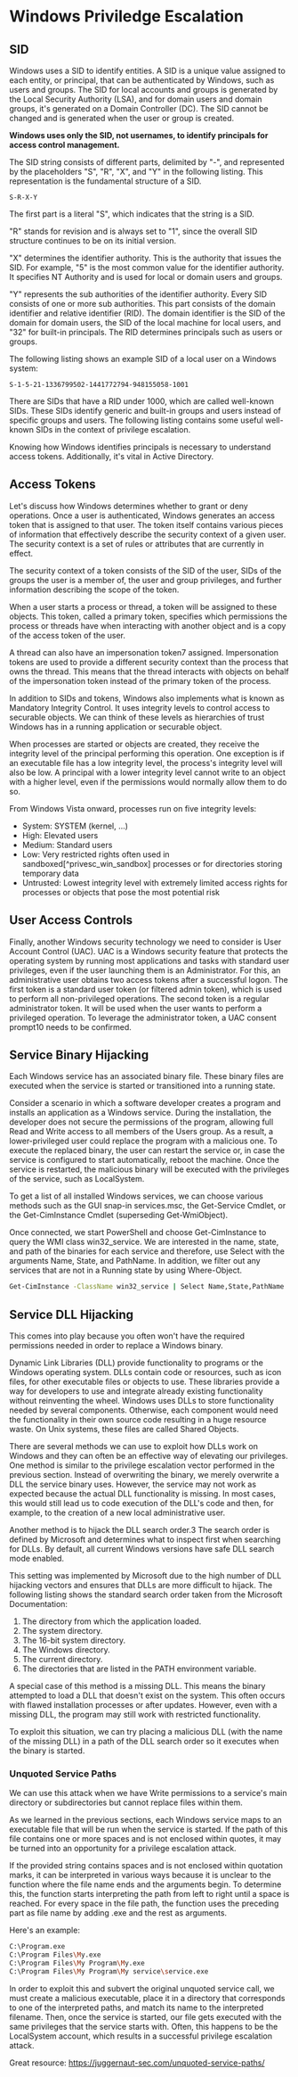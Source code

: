 # Windows Priviledge Escalation

## SID

Windows uses a SID to identify entities. A SID is a unique value assigned to each entity, or principal, that can be authenticated by Windows, such as users and groups. The SID for local accounts and groups is generated by the Local Security Authority (LSA), and for domain users and domain groups, it's generated on a Domain Controller (DC). The SID cannot be changed and is generated when the user or group is created.

**Windows uses only the SID, not usernames, to identify principals for access control management.**



The SID string consists of different parts, delimited by "-", and represented by the placeholders "S", "R", "X", and "Y" in the following listing. This representation is the fundamental structure of a SID.

	S-R-X-Y

The first part is a literal "S", which indicates that the string is a SID.

"R" stands for revision and is always set to "1", since the overall SID structure continues to be on its initial version.

"X" determines the identifier authority. This is the authority that issues the SID. For example, "5" is the most common value for the identifier authority. It specifies NT Authority and is used for local or domain users and groups.

"Y" represents the sub authorities of the identifier authority. Every SID consists of one or more sub authorities. This part consists of the domain identifier and relative identifier (RID). The domain identifier is the SID of the domain for domain users, the SID of the local machine for local users, and "32" for built-in principals. The RID determines principals such as users or groups.

The following listing shows an example SID of a local user on a Windows system:

	S-1-5-21-1336799502-1441772794-948155058-1001

There are SIDs that have a RID under 1000, which are called well-known SIDs. These SIDs identify generic and built-in groups and users instead of specific groups and users. The following listing contains some useful well-known SIDs in the context of privilege escalation.

Knowing how Windows identifies principals is necessary to understand access tokens. Additionally, it's vital in Active Directory.

## Access Tokens

Let's discuss how Windows determines whether to grant or deny operations. Once a user is authenticated, Windows generates an access token that is assigned to that user. The token itself contains various pieces of information that effectively describe the security context of a given user. The security context is a set of rules or attributes that are currently in effect.

The security context of a token consists of the SID of the user, SIDs of the groups the user is a member of, the user and group privileges, and further information describing the scope of the token.

When a user starts a process or thread, a token will be assigned to these objects. This token, called a primary token, specifies which permissions the process or threads have when interacting with another object and is a copy of the access token of the user.

A thread can also have an impersonation token7 assigned. Impersonation tokens are used to provide a different security context than the process that owns the thread. This means that the thread interacts with objects on behalf of the impersonation token instead of the primary token of the process.

In addition to SIDs and tokens, Windows also implements what is known as Mandatory Integrity Control. It uses integrity levels to control access to securable objects. We can think of these levels as hierarchies of trust Windows has in a running application or securable object.

When processes are started or objects are created, they receive the integrity level of the principal performing this operation. One exception is if an executable file has a low integrity level, the process's integrity level will also be low. A principal with a lower integrity level cannot write to an object with a higher level, even if the permissions would normally allow them to do so.

From Windows Vista onward, processes run on five integrity levels:

- System: SYSTEM (kernel, ...)
- High: Elevated users
- Medium: Standard users
- Low: Very restricted rights often used in sandboxed[^privesc_win_sandbox] processes or for directories storing temporary data
- Untrusted: Lowest integrity level with extremely limited access rights for processes or objects that pose the most potential risk


## User Access Controls

Finally, another Windows security technology we need to consider is User Account Control (UAC). UAC is a Windows security feature that protects the operating system by running most applications and tasks with standard user privileges, even if the user launching them is an Administrator. For this, an administrative user obtains two access tokens after a successful logon. The first token is a standard user token (or filtered admin token), which is used to perform all non-privileged operations. The second token is a regular administrator token. It will be used when the user wants to perform a privileged operation. To leverage the administrator token, a UAC consent prompt10 needs to be confirmed.

## Service Binary Hijacking

Each Windows service has an associated binary file. These binary files are executed when the service is started or transitioned into a running state.

Consider a scenario in which a software developer creates a program and installs an application as a Windows service. During the installation, the developer does not secure the permissions of the program, allowing full Read and Write access to all members of the Users group. As a result, a lower-privileged user could replace the program with a malicious one. To execute the replaced binary, the user can restart the service or, in case the service is configured to start automatically, reboot the machine. Once the service is restarted, the malicious binary will be executed with the privileges of the service, such as LocalSystem.

To get a list of all installed Windows services, we can choose various methods such as the GUI snap-in services.msc, the Get-Service Cmdlet, or the Get-CimInstance Cmdlet (superseding Get-WmiObject).

Once connected, we start PowerShell and choose Get-CimInstance to query the WMI class win32_service. We are interested in the name, state, and path of the binaries for each service and therefore, use Select with the arguments Name, State, and PathName. In addition, we filter out any services that are not in a Running state by using Where-Object.

```bash
Get-CimInstance -ClassName win32_service | Select Name,State,PathName | Where-Object {$_.State -like 'Running'}
```

## Service DLL Hijacking

This comes into play because you often won't have the required permissions needed in order to replace a Windows binary.

Dynamic Link Libraries (DLL) provide functionality to programs or the Windows operating system. DLLs contain code or resources, such as icon files, for other executable files or objects to use. These libraries provide a way for developers to use and integrate already existing functionality without reinventing the wheel. Windows uses DLLs to store functionality needed by several components. Otherwise, each component would need the functionality in their own source code resulting in a huge resource waste. On Unix systems, these files are called Shared Objects.

There are several methods we can use to exploit how DLLs work on Windows and they can often be an effective way of elevating our privileges. One method is similar to the privilege escalation vector performed in the previous section. Instead of overwriting the binary, we merely overwrite a DLL the service binary uses. However, the service may not work as expected because the actual DLL functionality is missing. In most cases, this would still lead us to code execution of the DLL's code and then, for example, to the creation of a new local administrative user.

Another method is to hijack the DLL search order.3 The search order is defined by Microsoft and determines what to inspect first when searching for DLLs. By default, all current Windows versions have safe DLL search mode enabled.

This setting was implemented by Microsoft due to the high number of DLL hijacking vectors and ensures that DLLs are more difficult to hijack. The following listing shows the standard search order taken from the Microsoft Documentation:

1. The directory from which the application loaded.
2. The system directory.
3. The 16-bit system directory.
4. The Windows directory. 
5. The current directory.
6. The directories that are listed in the PATH environment variable.

A special case of this method is a missing DLL. This means the binary attempted to load a DLL that doesn't exist on the system. This often occurs with flawed installation processes or after updates. However, even with a missing DLL, the program may still work with restricted functionality.

To exploit this situation, we can try placing a malicious DLL (with the name of the missing DLL) in a path of the DLL search order so it executes when the binary is started.

### Unquoted Service Paths

We can use this attack when we have Write permissions to a service's main directory or subdirectories but cannot replace files within them.

As we learned in the previous sections, each Windows service maps to an executable file that will be run when the service is started. If the path of this file contains one or more spaces and is not enclosed within quotes, it may be turned into an opportunity for a privilege escalation attack.

If the provided string contains spaces and is not enclosed within quotation marks, it can be interpreted in various ways because it is unclear to the function where the file name ends and the arguments begin. To determine this, the function starts interpreting the path from left to right until a space is reached. For every space in the file path, the function uses the preceding part as file name by adding .exe and the rest as arguments.

Here's an example:

```bash
C:\Program.exe
C:\Program Files\My.exe
C:\Program Files\My Program\My.exe
C:\Program Files\My Program\My service\service.exe
```

In order to exploit this and subvert the original unquoted service call, we must create a malicious executable, place it in a directory that corresponds to one of the interpreted paths, and match its name to the interpreted filename. Then, once the service is started, our file gets executed with the same privileges that the service starts with. Often, this happens to be the LocalSystem account, which results in a successful privilege escalation attack.

Great resource: https://juggernaut-sec.com/unquoted-service-paths/

